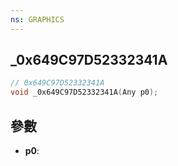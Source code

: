 ```yaml
---
ns: GRAPHICS
---
```

## _0x649C97D52332341A

```c
// 0x649C97D52332341A
void _0x649C97D52332341A(Any p0);
```


## 參數
* **p0**: 

